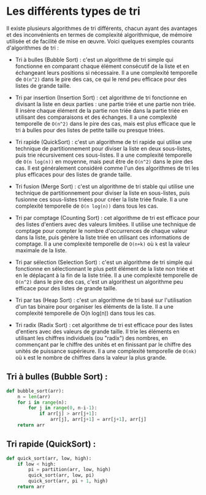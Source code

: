# Les différents types de tri
Il existe plusieurs algorithmes de tri différents, chacun ayant des avantages et des inconvénients en termes de complexité algorithmique, de mémoire utilisée et de facilité de mise en œuvre. Voici quelques exemples courants d'algorithmes de tri :

* Tri à bulles (Bubble Sort) : c'est un algorithme de tri simple qui fonctionne en comparant chaque élément consécutif de la liste et en échangeant leurs positions si nécessaire. Il a une complexité temporelle de `O(n^2)` dans le pire des cas, ce qui le rend peu efficace pour des listes de grande taille.

* Tri par insertion (Insertion Sort) : cet algorithme de tri fonctionne en divisant la liste en deux parties : une partie triée et une partie non triée. Il insère chaque élément de la partie non triée dans la partie triée en utilisant des comparaisons et des échanges. Il a une complexité temporelle de `O(n^2)` dans le pire des cas, mais est plus efficace que le tri à bulles pour des listes de petite taille ou presque triées.

* Tri rapide (QuickSort) : c'est un algorithme de tri rapide qui utilise une technique de partitionnement pour diviser la liste en deux sous-listes, puis trie récursivement ces sous-listes. Il a une complexité temporelle de `O(n log(n))` en moyenne, mais peut être de `O(n^2)` dans le pire des cas. Il est généralement considéré comme l'un des algorithmes de tri les plus efficaces pour des listes de grande taille.

* Tri fusion (Merge Sort) : c'est un algorithme de tri stable qui utilise une technique de partitionnement pour diviser la liste en sous-listes, puis fusionne ces sous-listes triées pour créer la liste triée finale. Il a une complexité temporelle de `O(n log(n))` dans tous les cas.

* Tri par comptage (Counting Sort) : cet algorithme de tri est efficace pour des listes d'entiers avec des valeurs limitées. Il utilise une technique de comptage pour compter le nombre d'occurrences de chaque valeur dans la liste, puis génère la liste triée en utilisant ces informations de comptage. Il a une complexité temporelle de `O(n+k)` où `k` est la valeur maximale de la liste.

* Tri par sélection (Selection Sort) : c'est un algorithme de tri simple qui fonctionne en sélectionnant le plus petit élément de la liste non triée et en le déplaçant à la fin de la liste triée. Il a une complexité temporelle de `O(n^2)` dans le pire des cas, c'est un algorithest un algorithme peu efficace pour des listes de grande taille.

* Tri par tas (Heap Sort) : c'est un algorithme de tri basé sur l'utilisation d'un tas binaire pour organiser les éléments de la liste. Il a une complexité temporelle de O(n log(n)) dans tous les cas.

* Tri radix (Radix Sort) : cet algorithme de tri est efficace pour des listes d'entiers avec des valeurs de grande taille. Il trie les éléments en utilisant les chiffres individuels (ou "radix") des nombres, en commençant par le chiffre des unités et en finissant par le chiffre des unités de puissance supérieure. Il a une complexité temporelle de `O(nk)` où `k` est le nombre de chiffres dans la valeur la plus grande.

## Tri à bulles (Bubble Sort) :
```python
def bubble_sort(arr):
    n = len(arr)
    for i in range(n):
        for j in range(0, n-i-1):
            if arr[j] > arr[j+1]:
                arr[j], arr[j+1] = arr[j+1], arr[j]
    return arr
```
## Tri rapide (QuickSort) :
```python
def quick_sort(arr, low, high):
    if low < high:
        pi = partition(arr, low, high)
        quick_sort(arr, low, pi)
        quick_sort(arr, pi + 1, high)
    return arr
```

